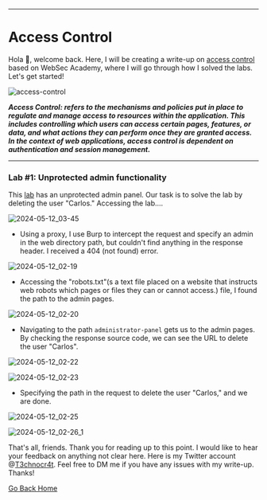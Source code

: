 ***
# Access Control
Hola 👋, welcome back. Here, I will be creating a write-up on [access control](https://portswigger.net/web-security/learning-paths/server-side-vulnerabilities-apprentice/access-control-apprentice/access-control/what-is-access-control) based on WebSec Academy, where I will go through how I solved the labs. Let's get started!

![access-control](https://github.com/T3chnocr4t/T3chnocr4t.github.io/assets/115868619/233707e5-1d04-409f-b413-33766ae43a5b)

**_Access Control: refers to the mechanisms and policies put in place to regulate and manage access to resources within the application. This includes controlling which users can access certain pages, features, or data, and what actions they can perform once they are granted access.
In the context of web applications, access control is dependent on authentication and session management._**

***
### Lab #1: Unprotected admin functionality
This [lab](https://portswigger.net/web-security/learning-paths/server-side-vulnerabilities-apprentice/access-control-apprentice/access-control/lab-unprotected-admin-functionality) has an unprotected admin panel. Our task is to solve the lab by deleting the user "Carlos."
Accessing the lab....

![2024-05-12_03-45](https://github.com/T3chnocr4t/T3chnocr4t.github.io/assets/115868619/7d962a8d-dcfd-497a-aede-23f600203f45)

- Using a proxy, I use Burp to intercept the request and specify an admin in the web directory path, but couldn't find anything in the response header. I received a 404 (not found) error.

![2024-05-12_02-19](https://github.com/T3chnocr4t/T3chnocr4t.github.io/assets/115868619/f236dfcf-729c-4dd5-964d-858a1fbec0c6)

- Accessing the "robots.txt"(s a text file placed on a website that instructs web robots which pages or files they can or cannot access.) file, I found the path to the admin pages.

![2024-05-12_02-20](https://github.com/T3chnocr4t/T3chnocr4t.github.io/assets/115868619/b04143d7-a5b0-497c-afbd-284090f8c823)

- Navigating to the path `administrator-panel` gets us to the admin pages. By checking the response source code, we can see the URL to delete the user "Carlos".

![2024-05-12_02-22](https://github.com/T3chnocr4t/T3chnocr4t.github.io/assets/115868619/445e396f-4752-4385-b339-5854c57dc96a)

![2024-05-12_02-23](https://github.com/T3chnocr4t/T3chnocr4t.github.io/assets/115868619/bab2cd7a-f5e7-4af4-ac51-ad03243ef898)

- Specifying the path in the request to delete the user "Carlos," and we are done.

![2024-05-12_02-25](https://github.com/T3chnocr4t/T3chnocr4t.github.io/assets/115868619/23865f25-024c-4f5b-a064-2467084c6a20)

![2024-05-12_02-26_1](https://github.com/T3chnocr4t/T3chnocr4t.github.io/assets/115868619/4eea8002-81fc-43c0-9fb6-54554ab501f7)

That's all, friends. Thank you for reading up to this point. I would like to hear your feedback on anything not clear here. Here is my Twitter account @[T3chnocr4t](https://twitter.com/T3chnocr4t). Feel free to DM me if you have any issues with my write-up. Thanks!

[Go Back Home](https://t3chnocr4t.github.io/)










